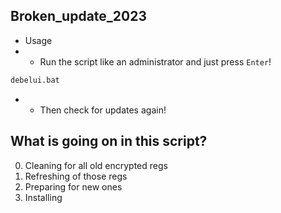 ## Broken_update_2023
- Usage 
- - Run the script like an administrator and just press `Enter`!
```cmd
debelui.bat
```
- - Then check for updates again!

## What is going on in this script?

0. Cleaning for all old encrypted regs 
1. Refreshing of those regs 
2. Preparing for new ones 
3. Installing

